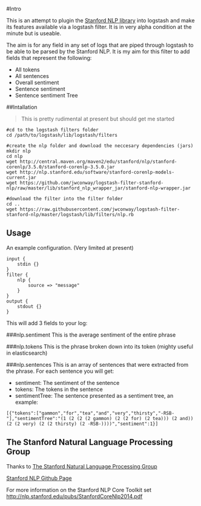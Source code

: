 #Intro

This is an attempt to plugin the [Stanford NLP library](http://nlp.stanford.edu/software/corenlp.shtml) into logstash and make its features available via a logstash filter. It is in very alpha condition at the minute but is useable.

The aim is for any field in any set of logs that are piped through logstash to be able to be parsed by the Stanford NLP. It is my aim for this filter to add fields that represent the following:
- All tokens
- All sentences
- Overall sentiment
- Sentence sentiment
- Sentence sentiment Tree

##Intallation
>This is pretty rudimental at present but should get me started

```
#cd to the logstash filters folder
cd /path/to/logstash/lib/logstash/filters
```
```
#create the nlp folder and download the neccesary dependencies (jars)
mkdir nlp
cd nlp
wget http://central.maven.org/maven2/edu/stanford/nlp/stanford-corenlp/3.5.0/stanford-corenlp-3.5.0.jar
wget http://nlp.stanford.edu/software/stanford-corenlp-models-current.jar
wget https://github.com/jwconway/logstash-filter-stanford-nlp/raw/master/lib/stanford_nlp_wrapper_jar/stanford-nlp-wrapper.jar
```
```
#download the filter into the filter folder
cd ..
wget https://raw.githubusercontent.com/jwconway/logstash-filter-stanford-nlp/master/logstash/lib/filters/nlp.rb
```
## Usage

An example configuration. (Very limited at present)
```
input {
    stdin {}
}
filter {
    nlp {
        source => "message"
    }
}
output {
    stdout {}
}
```

This will add 3 fields to your log:

###nlp.sentiment
This is the average sentiment of the entire phrase

###nlp.tokens
This is the phrase broken down into its token (mighty useful in elasticsearch)

###nlp.sentences
This is an array of sentences that were extracted from the phrase. For each sentence you will get:
 - sentiment: The sentiment of the sentence
 - tokens: The tokens in the sentence
 - sentimentTree: The sentence presented as a sentiment tree, an example:
 ```
 [{"tokens":["gammon","for","tea","and","very","thirsty","-RSB-"],"sentimentTree":"(1 (2 (2 (2 gammon) (2 (2 for) (2 tea))) (2 and)) (2 (2 very) (2 (2 thirsty) (2 -RSB-))))","sentiment":1}]
 ```
 
## The Stanford Natural Language Processing Group
Thanks to [The Stanford Natural Language Processing Group](http://nlp.stanford.edu/software/corenlp.shtml)

[Stanford NLP Github Page](https://github.com/stanfordnlp/CoreNLP)

For more information on the Stanford NLP Core Toolkit set http://nlp.stanford.edu/pubs/StanfordCoreNlp2014.pdf

